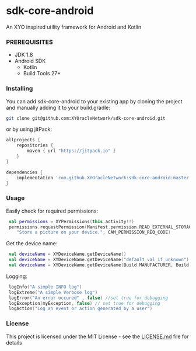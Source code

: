 # sdk-core-android

An XYO inspired utility framework for Android and Kotlin

### PREREQUISITES

* JDK 1.8
* Android SDK
  - Kotlin
  - Build Tools 27+
  
### Installing

You can add sdk-core-android to your existing app by cloning the project and manually adding it
to your build.gradle:
```bash
git clone git@github.com:XYOracleNetwork/sdk-core-android.git
```
or by using jitPack:
```gradle
allprojects {
    repositories {
        maven { url "https://jitpack.io" }
    }
}
```
```gradle
dependencies {
    implementation 'com.github.XYOracleNetwork:sdk-core-android:master-SNAPSHOT'
}
```

### Usage
Easily check for required permissions:
``` kotlin
 val permissions = XYPermissions(this.activity!!)
 permissions.requestPermission(Manifest.permission.READ_EXTERNAL_STORAGE,
    "Store a picture on your device.", CAM_PERMISSION_REQ_CODE)
```

Get the device name:
``` kotlin
 val deviceName = XYDeviceName.getDeviceName()
 val deviceName = XYDeviceName.getDeviceName("default_val_if_unknown")
 val deviceName = XYDeviceName.getDeviceName(Build.MANUFACTURER, Build.MODEL, "default_val_if_unknown")
```

Logging:
``` kotlin
 logInfo("A simple INFO log")
 logExtreme("A simple Verbose log")
 logError("An error occured" , false) //set true for debugging
 logException(myException, false) // set true for debugging
 logAction("Log an event or action generated by a user")
```

### License

This project is licensed under the MIT License - see the [LICENSE.md](LICENSE.md) file for details